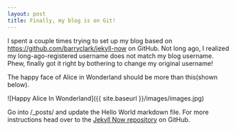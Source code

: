 ```yaml
---
layout: post
title: Finally, my blog is on Git!
---
```


I spent a couple times trying to set up my blog based on https://github.com/barryclark/jekyll-now on GitHub. Not long ago, I realized my long-ago-registered username does not match my blog username. Phew, finally got it right by bothering to change my original username!

The happy face of Alice in Wonderland should be more than this(shown below).

![Happy Alice In Wonderland]({{ site.baseurl }}/images/images.jpg)

Go into /_posts/ and update the Hello World markdown file. For more instructions head over to the [Jekyll Now repository](www.google.com) on GitHub.
